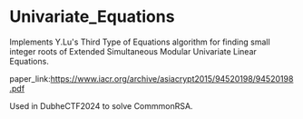 # Univariate_Equations
Implements Y.Lu's Third Type of Equations algorithm for finding small integer roots of Extended Simultaneous Modular Univariate Linear Equations.

paper_link:https://www.iacr.org/archive/asiacrypt2015/94520198/94520198.pdf

Used in DubheCTF2024 to solve CommmonRSA.

